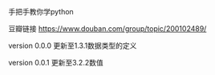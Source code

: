 手把手教你学python

豆瓣链接
https://www.douban.com/group/topic/200102489/

version 0.0.0
更新至1.3.1数据类型的定义

version 0.0.1
更新至3.2.2数值